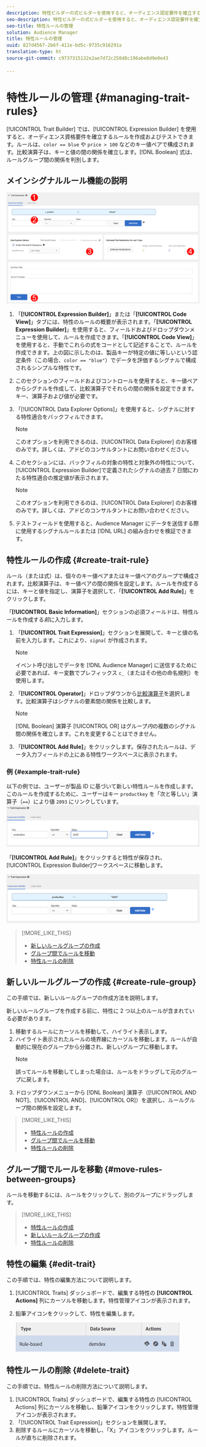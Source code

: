 ```yaml
---
description: 特性ビルダーの式ビルダーを使用すると、オーディエンス認定要件を確立するルールを作成およびテストできます。ルールは、「color == blue」または「price > 100」などのキー値ペアで構成されます。比較演算子は、キーと値の間の関係を確立します。ブール式は、ルールグループ間の関係を判別します。
seo-description: 特性ビルダーの式ビルダーを使用すると、オーディエンス認定要件を確立するルールを作成およびテストできます。ルールは、「color == blue」または「price > 100」などのキー値ペアで構成されます。比較演算子は、キーと値の間の関係を確立します。ブール式は、ルールグループ間の関係を判別します。
seo-title: 特性ルールの管理
solution: Audience Manager
title: 特性ルールの管理
uuid: 827d4567-2b6f-411e-bd5c-9735c916291a
translation-type: ht
source-git-commit: c9737315132e2ae7d72c250d8c196abe8d9e0e43

---
```



# 特性ルールの管理 {#managing-trait-rules}

[!UICONTROL Trait Builder] では、[!UICONTROL Expression Builder] を使用すると、オーディエンス資格要件を確立するルールを作成およびテストできます。ルールは、`color == blue` や `price > 100` などのキー値ペアで構成されます。比較演算子は、キーと値の間の関係を確立します。[!DNL Boolean] 式は、ルールグループ間の関係を判別します。

<!-- c_tb_rules.xml -->

## メインシグナルルール機能の説明

![](assets/manage-trait-rules.png)

1. 「**[!UICONTROL Expression Builder]**」または「**[!UICONTROL Code View]**」タブには、特性のルールの概要が表示されます。「**[!UICONTROL Expression Builder]**」を使用すると、フィールドおよびドロップダウンメニューを使用して、ルールを作成できます。「**[!UICONTROL Code View]**」を使用すると、手動でこれらの式をコードとして記述することで、ルールを作成できます。上の図に示したのは、製品キーが特定の値に等しいという認定条件（この場合、`color == "blue"`）でデータを評価するシグナルで構成されるシンプルな特性です。

1. このセクションのフィールドおよびコントロールを使用すると、キー値ペアからシグナルを作成して、比較演算子でそれらの間の関係を設定できます。キー、演算子および値が必要です。
1. 「[!UICONTROL Data Explorer Options]」を使用すると、シグナルに対する特性適合をバックフィルできます。
   >[!NOTE]
   >
   >このオプションを利用できるのは、[!UICONTROL Data Explorer] のお客様のみです。詳しくは、アドビのコンサルタントにお問い合わせください。
1. このセクションには、バックフィルの対象の特性と対象外の特性について、[!UICONTROL Expression Builder]で定義されたシグナルの過去 7 日間にわたる特性適合の推定値が表示されます。
   >[!NOTE]
   >
   >このオプションを利用できるのは、[!UICONTROL Data Explorer] のお客様のみです。詳しくは、アドビのコンサルタントにお問い合わせください。
1. テストフィールドを使用すると、Audience Manager にデータを送信する際に使用するシグナルルールまたは [!DNL URL] の組み合わせを検証できます。

## 特性ルールの作成 {#create-trait-rule}

ルール（または式）は、個々のキー値ペアまたはキー値ペアのグループで構成されます。比較演算子は、キー値ペアの間の関係を設定します。ルールを作成するには、キーと値を指定し、演算子を選択して、「**[!UICONTROL Add Rule]**」をクリックします。

<!-- t_tb_create_rules.xml -->

「**[!UICONTROL Basic Information]**」セクションの必須フィールドは、特性ルールを作成する&#x200B;*前*&#x200B;に入力します。

1. 「**[!UICONTROL Trait Expression]**」セクションを展開して、キーと値の名前を入力します。これにより、*`signal`* が作成されます。
   >[!NOTE]
   >
   >イベント呼び出しでデータを [!DNL Audience Manager] に送信するために必要であれば、キー変数でプレフィックス `c_`（またはその他の命名規則）を使用します。
1. 「**[!UICONTROL Operator]**」ドロップダウンから[比較演算子](../../features/traits/trait-comparison-operators.md)を選択します。比較演算子はシグナルの要素間の関係を比較します。
   >[!NOTE]
   >
   >[!DNL Boolean] 演算子 [!UICONTROL OR] はグループ&#x200B;*内*&#x200B;の複数のシグナル間の関係を確立します。これを変更することはできません。
1. 「**[!UICONTROL Add Rule]**」をクリックします。保存されたルールは、データ入力フィールドの上にある特性ワークスペースに表示されます。

### 例 {#example-trait-rule}

以下の例では、ユーザーが製品 ID に基づいて新しい特性ルールを作成します。このルールを作成するために、ユーザーはキー `productkey` を「次と等しい」演算子（`==`）により値 `2093` にリンクしています。
![](assets/tb_sample_rule1.png)

「**[!UICONTROL Add Rule]**」をクリックすると特性が保存され、[!UICONTROL Expression Builder]ワークスペースに移動します。

![](assets/tb_sample_rule2.png)

>[!MORE_LIKE_THIS]
>
>* [新しいルールグループの作成](../../features/traits/manage-trait-rules.md#create-rule-group)
>* [グループ間でルールを移動](../../features/traits/manage-trait-rules.md#move-rules-between-groups)
>* [特性ルールの削除](../../features/traits/manage-trait-rules.md#delete-trait)


## 新しいルールグループの作成 {#create-rule-group}

この手順では、新しいルールグループの作成方法を説明します。

<!-- t_tb_new_rule_group.xml -->

新しいルールグループを作成する前に、特性に 2 つ以上のルールが含まれている必要があります。

1. 移動するルールにカーソルを移動して、ハイライト表示します。
1. ハイライト表示されたルールの境界線にカーソルを移動します。ルールが自動的に現在のグループから分離され、新しいグループに移動します。
   >[!NOTE]
   >
   >誤ってルールを移動してしまった場合は、ルールをドラッグして元のグループに戻します。
1. ドロップダウンメニューから [!DNL Boolean] 演算子（[!UICONTROL AND NOT]、[!UICONTROL AND]、[!UICONTROL OR]）を選択し、ルールグループ間の関係を設定します。

>[!MORE_LIKE_THIS]
>
>* [特性ルールの作成](../../features/traits/manage-trait-rules.md#create-trait-rule)
>* [グループ間でルールを移動](../../features/traits/manage-trait-rules.md#move-rules-between-groups)
>* [特性ルールの削除](../../features/traits/manage-trait-rules.md#delete-trait)


## グループ間でルールを移動 {#move-rules-between-groups}

ルールを移動するには、ルールをクリックして、別のグループにドラッグします。

>[!MORE_LIKE_THIS]
>
>* [特性ルールの作成](../../features/traits/manage-trait-rules.md#create-trait-rule)
>* [新しいルールグループの作成](../../features/traits/manage-trait-rules.md#create-rule-group)
>* [特性ルールの削除](../../features/traits/manage-trait-rules.md#delete-trait)


## 特性の編集 {#edit-trait}

この手順では、特性の編集方法について説明します。

<!-- t_tb_edit.xml -->

1. [!UICONTROL Traits] ダッシュボードで、編集する特性の **[!UICONTROL Actions]** 列にカーソルを移動します。特性管理アイコンが表示されます。
1. 鉛筆アイコンをクリックして、特性を編集します。

   ![](assets/tb_edit_trait.png)

## 特性ルールの削除 {#delete-trait}

この手順では、特性ルールの削除方法について説明します。

<!-- t_tb_delete_rule.xml -->

1. [!UICONTROL Traits] ダッシュボードで、編集する特性の [!UICONTROL Actions] 列にカーソルを移動し、鉛筆アイコンをクリックします。特性管理アイコンが表示されます。
1. 「[!UICONTROL Trait Expression]」セクションを展開します。
1. 削除するルールにカーソルを移動し、「X」アイコンをクリックします。ルールが直ちに削除されます。